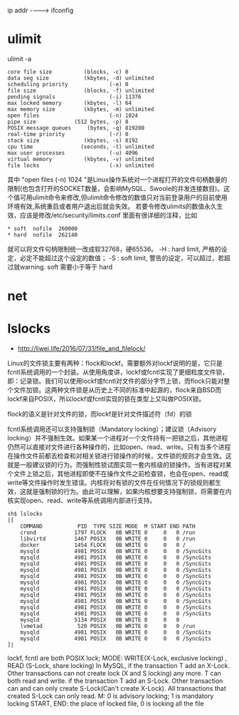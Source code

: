 ip addr   ---->  ifconfig

# ulimit
ulimit -a
```
core file size          (blocks, -c) 0
data seg size           (kbytes, -d) unlimited
scheduling priority             (-e) 0
file size               (blocks, -f) unlimited
pending signals                 (-i) 11376
max locked memory       (kbytes, -l) 64
max memory size         (kbytes, -m) unlimited
open files                      (-n) 1024
pipe size            (512 bytes, -p) 8
POSIX message queues     (bytes, -q) 819200
real-time priority              (-r) 0
stack size              (kbytes, -s) 8192
cpu time               (seconds, -t) unlimited
max user processes              (-u) 4096
virtual memory          (kbytes, -v) unlimited
file locks                      (-x) unlimited
```

其中 "open files (-n) 1024 "是Linux操作系统对一个进程打开的文件句柄数量的限制(也包含打开的SOCKET数量，会影响MySQL、Swoole的并发连接数目)。这个值可用ulimit命令来修改,但ulimit命令修改的数值只对当前登录用户的目前使用环境有效,系统重启或者用户退出后就会失效。
若要令修改ulimits的数值永久生效，应该是修改/etc/security/limits.conf
里面有很详细的注释，比如
```
* soft  nofile  260000
* hard  nofile  262140
```
就可以将文件句柄限制统一改成软32768，硬65536。
-H : hard limit, 严格的设定，必定不能超过这个设定的数值；
-S : soft limit, 警告的设定，可以超过，若超过就warning. soft 需要小于等于 hard

# net



# lslocks
* http://liwei.life/2016/07/31/file_and_filelock/

Linux的文件锁主要有两种：flock和lockf。需要额外对lockf说明的是，它只是fcntl系统调用的一个封装。从使用角度讲，lockf或fcntl实现了更细粒度文件锁，即：记录锁。我们可以使用lockf或fcntl对文件的部分字节上锁，而flock只能对整个文件加锁。这两种文件锁是从历史上不同的标准中起源的，flock来自BSD而lockf来自POSIX，所以lockf或fcntl实现的锁在类型上又叫做POSIX锁。

flock的语义是针对文件的锁，而lockf是针对文件描述符（fd）的锁

fcntl系统调用还可以支持强制锁（Mandatory locking）；建议锁（Advisory locking）并不强制生效。如果某一个进程对一个文件持有一把锁之后，其他进程仍然可以直接对文件进行各种操作的，比如open、read、write。只有当多个进程在操作文件前都去检查和对相关锁进行锁操作的时候，文件锁的规则才会生效。这就是一般建议锁的行为。而强制性锁试图实现一套内核级的锁操作。当有进程对某个文件上锁之后，其他进程即使不在操作文件之前检查锁，也会在open、read或write等文件操作时发生错误。内核将对有锁的文件在任何情况下的锁规则都生效，这就是强制锁的行为。由此可以理解，如果内核想要支持强制锁，将需要在内核实现open、read、write等系统调用内部进行支持。
```
sh$ lslocks
|[
    COMMAND           PID  TYPE SIZE MODE  M START END PATH
    crond            1797 FLOCK   0B WRITE 0     0   0 /run
    libvirtd         1467 POSIX   0B WRITE 0     0   0 /run
    docker           1454 FLOCK   0B WRITE 0     0   0 /
    mysqld           4981 POSIX   0B WRITE 0     0   0 /SyncGits
    mysqld           4981 POSIX   0B WRITE 0     0   0 /SyncGits
    mysqld           4981 POSIX   0B WRITE 0     0   0 /SyncGits
    mysqld           4981 POSIX   0B WRITE 0     0   0 /SyncGits
    mysqld           4981 POSIX   0B WRITE 0     0   0 /SyncGits
    mysqld           4981 POSIX   0B WRITE 0     0   0 /SyncGits
    mysqld           4981 POSIX   0B WRITE 0     0   0 /SyncGits
    mysqld           4981 POSIX   0B WRITE 0     0   0 /SyncGits
    mysqld           4981 POSIX   0B WRITE 0     0   0 /SyncGits
    mysqld           4981 POSIX   0B WRITE 0     0   0 /SyncGits
    mysqld           4981 POSIX   0B WRITE 0     0   0 /SyncGits
    mysqld           5134 POSIX   0B WRITE 0     0   0
    lvmetad           520 POSIX   0B WRITE 0     0   0 /run
    mysqld           4981 POSIX   0B WRITE 0     0   0 /SyncGits
    mysqld           4981 POSIX   0B WRITE 0     0   0 /SyncGits
]|
```

lockf, fcntl are both POSIX lock; 
MODE: WRITE(X-Lock, exclusive locking) ,  READ (S-Lock, share locking)
        In MySQL, 
            if the transaction T add an X-Lock. Other transactions can not create lock (X and S locking) any more. T can both read and write.
            if the transaction T add an S-Lock. Other transaction can and can only create S-Lock(Can't create X-Lock). All transactions
            that created S-Lock can only read.
M: 0 is advisory locking; 1 is mandatory locking
START, END: the place of locked file, 0 is locking all the file
